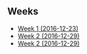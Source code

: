 Weeks
---
- [Week 1 (2016-12-23)](weeks/week-1)
- [Week 2 (2016-12-29)](weeks/week-2)
- [Week 2 (2016-12-29)](weeks/week-3)
